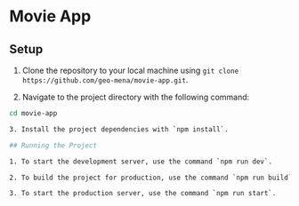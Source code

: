 # Movie App

## Setup

1. Clone the repository to your local machine using `git clone https://github.com/geo-mena/movie-app.git`.

2. Navigate to the project directory with the following command:

```sh
cd movie-app

3. Install the project dependencies with `npm install`.

## Running the Project

1. To start the development server, use the command `npm run dev`.

2. To build the project for production, use the command `npm run build`.

3. To start the production server, use the command `npm run start`.
```
